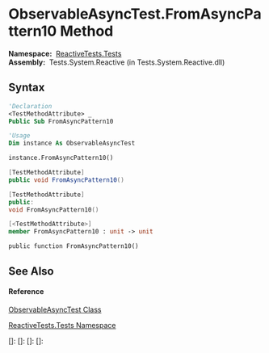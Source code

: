 # ObservableAsyncTest.FromAsyncPattern10 Method

**Namespace:**  [ReactiveTests.Tests](ReactiveTests.Tests\ReactiveTests.Tests.md)  
**Assembly:**  Tests.System.Reactive (in Tests.System.Reactive.dll)

## Syntax

```vb
'Declaration
<TestMethodAttribute> _
Public Sub FromAsyncPattern10
```

```vb
'Usage
Dim instance As ObservableAsyncTest

instance.FromAsyncPattern10()
```

```csharp
[TestMethodAttribute]
public void FromAsyncPattern10()
```

```c++
[TestMethodAttribute]
public:
void FromAsyncPattern10()
```

```fsharp
[<TestMethodAttribute>]
member FromAsyncPattern10 : unit -> unit 
```

```jscript
public function FromAsyncPattern10()
```

## See Also

#### Reference

[ObservableAsyncTest Class](ObservableAsyncTest\ObservableAsyncTest.md)

[ReactiveTests.Tests Namespace](ReactiveTests.Tests\ReactiveTests.Tests.md)

[]: 
[]: 
[]: 
[]: 